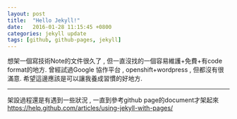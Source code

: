 ```yaml
---
layout: post
title:  "Hello Jekyll!"
date:   2016-01-28 11:15:45 +0800
categories: jekyll update
tags: [github, github-pages, jekyll]
---
```

想架一個寫技術Note的文件很久了 , 但一直沒找的一個容易維護+免費+有code format的地方.
曾經試過Google 協作平台 , openshift+wordpress , 但都沒有很滿意.
希望這邊應該是可以讓我養成習慣的好地方.

----

架設過程還是有遇到一些狀況 , 一直到參考github page的document才架起來
https://help.github.com/articles/using-jekyll-with-pages/
